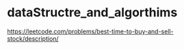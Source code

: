 # dataStructre_and_algorthims
https://leetcode.com/problems/best-time-to-buy-and-sell-stock/description/
